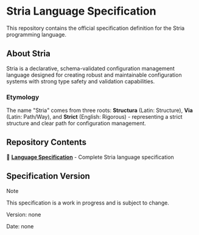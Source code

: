 # Stria Language Specification

This repository contains the official specification definition for the Stria programming language.

## About Stria

Stria is a declarative, schema-validated configuration management language designed for creating robust and maintainable configuration systems with strong type safety and validation capabilities.

### Etymology

The name "Stria" comes from three roots: **Structura** (Latin: Structure), **Via** (Latin: Path/Way), and **Strict** (English: Rigorous) - representing a strict structure and clear path for configuration management.

## Repository Contents

📖 **[Language Specification](https://sharo-jef.github.io/stria-spec/)** - Complete Stria language specification

## Specification Version

> [!Note]
> This specification is a work in progress and is subject to change.

Version: none

Date: none
